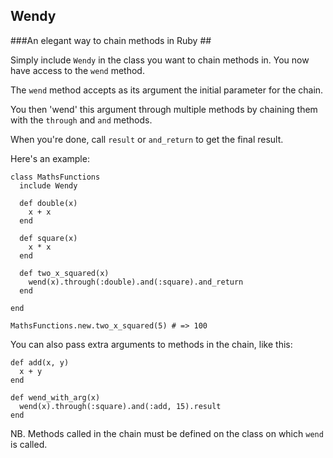 ## Wendy ##
###An elegant way to chain methods in Ruby ##



Simply include `Wendy` in the class you want to chain methods in. You now have access to the `wend` method.

The `wend` method accepts as its argument the initial parameter for the chain. 

You then 'wend' this argument through multiple methods by chaining them with the `through` and `and` methods.

When you're done, call `result` or `and_return` to get the final result.

Here's an example:

    class MathsFunctions
      include Wendy
      
      def double(x)
        x + x
      end
      
      def square(x)
        x * x
      end
      
      def two_x_squared(x)
        wend(x).through(:double).and(:square).and_return
      end
      
    end
    
    MathsFunctions.new.two_x_squared(5) # => 100


You can also pass extra arguments to methods in the chain, like this:

    def add(x, y)
      x + y
    end
    
    def wend_with_arg(x)
      wend(x).through(:square).and(:add, 15).result
    end
    
NB. Methods called in the chain must be defined on the class on which `wend` is called.